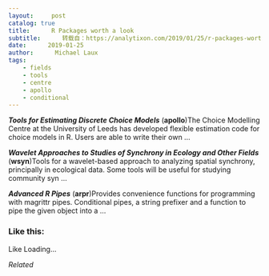 ```yaml
---
layout:     post
catalog: true
title:      R Packages worth a look
subtitle:      转载自：https://analytixon.com/2019/01/25/r-packages-worth-a-look-1404/
date:      2019-01-25
author:      Michael Laux
tags:
    - fields
    - tools
    - centre
    - apollo
    - conditional
---
```


***Tools for Estimating Discrete Choice Models*** (**apollo**)The Choice Modelling Centre at the University of Leeds has developed flexible estimation code for choice models in R. Users are able to write their own …

***Wavelet Approaches to Studies of Synchrony in Ecology and Other Fields*** (**wsyn**)Tools for a wavelet-based approach to analyzing spatial synchrony, principally in ecological data. Some tools will be useful for studying community syn …

***Advanced R Pipes*** (**arpr**)Provides convenience functions for programming with magrittr pipes. Conditional pipes, a string prefixer and a function to pipe the given object into a …





### Like this:

Like Loading...


*Related*


